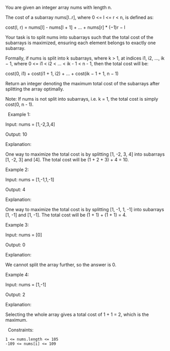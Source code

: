 You are given an integer array nums with length n.

The cost of a subarray nums[l..r], where 0 <= l <= r < n, is defined as:

cost(l, r) = nums[l] - nums[l + 1] + ... + nums[r] * (−1)r − l

Your task is to split nums into subarrays such that the total cost of the subarrays is maximized, ensuring each element belongs to exactly one subarray.

Formally, if nums is split into k subarrays, where k > 1, at indices i1, i2, ..., ik − 1, where 0 <= i1 < i2 < ... < ik - 1 < n - 1, then the total cost will be:

cost(0, i1) + cost(i1 + 1, i2) + ... + cost(ik − 1 + 1, n − 1)

Return an integer denoting the maximum total cost of the subarrays after splitting the array optimally.

Note: If nums is not split into subarrays, i.e. k = 1, the total cost is simply cost(0, n - 1).

 
Example 1:


Input: nums = [1,-2,3,4]

Output: 10

Explanation:

One way to maximize the total cost is by splitting [1, -2, 3, 4] into subarrays [1, -2, 3] and [4]. The total cost will be (1 + 2 + 3) + 4 = 10.


Example 2:


Input: nums = [1,-1,1,-1]

Output: 4

Explanation:

One way to maximize the total cost is by splitting [1, -1, 1, -1] into subarrays [1, -1] and [1, -1]. The total cost will be (1 + 1) + (1 + 1) = 4.


Example 3:


Input: nums = [0]

Output: 0

Explanation:

We cannot split the array further, so the answer is 0.


Example 4:


Input: nums = [1,-1]

Output: 2

Explanation:

Selecting the whole array gives a total cost of 1 + 1 = 2, which is the maximum.


 
Constraints:


	1 <= nums.length <= 105
	-109 <= nums[i] <= 109

